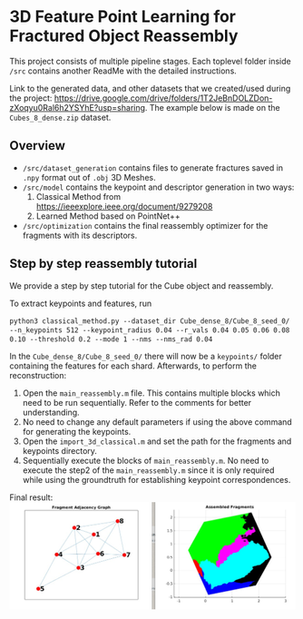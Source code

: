 # 3D Feature Point Learning for Fractured Object Reassembly

This project consists of multiple pipeline stages. Each toplevel folder inside `/src` contains another ReadMe with the detailed instructions.

Link to the generated data, and other datasets that we created/used during the project: https://drive.google.com/drive/folders/1T2JeBnDOLZDon-zXoqyu0Ral6h2YSYhE?usp=sharing. The example below is made on the `Cubes_8_dense.zip` dataset.

## Overview

- `/src/dataset_generation` contains files to generate fractures saved in `.npy` format out of `.obj` 3D Meshes.
- `/src/model` contains the keypoint and descriptor generation in two ways:
    1. Classical Method from https://ieeexplore.ieee.org/document/9279208
    2. Learned Method based on PointNet++
- `/src/optimization` contains the final reassembly optimizer for the fragments with its descriptors. 

## Step by step reassembly tutorial

We provide a step by step tutorial for the Cube object and reassembly.

To extract keypoints and features, run
```
python3 classical_method.py --dataset_dir Cube_dense_8/Cube_8_seed_0/ --n_keypoints 512 --keypoint_radius 0.04 --r_vals 0.04 0.05 0.06 0.08 0.10 --threshold 0.2 --mode 1 --nms --nms_rad 0.04
```

In the `Cube_dense_8/Cube_8_seed_0/` there will now be a `keypoints/` folder containing the features for each shard. Afterwards, to perform the reconstruction:

1. Open the `main_reassembly.m` file. This contains multiple blocks which need to be run sequentially. Refer to the comments for better understanding.
2. No need to change any default parameters if using the above command for generating the keypoints. 
3. Open the `import_3d_classical.m` and set the path for the fragments and keypoints directory.
4. Sequentially execute the blocks of `main_reassembly.m`. No need to execute the step2 of the `main_reassembly.m` since it is only required while using the groundtruth for establishing keypoint correspondences.


Final result:
![Recon](images/cuberecon.jpeg)
